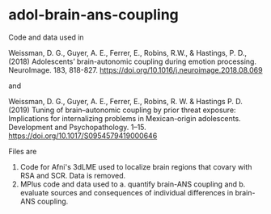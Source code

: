 # adol-brain-ans-coupling
Code and data used in 

Weissman, D. G., Guyer, A. E., Ferrer, E., Robins, R.W., & Hastings, P. D., (2018) Adolescents’ brain-autonomic coupling during emotion processing. NeuroImage. 183, 818-827. https://doi.org/10.1016/j.neuroimage.2018.08.069

and

Weissman, D. G., Guyer, A. E., Ferrer, E., Robins, R. W. & Hastings P. D. (2019) Tuning of brain–autonomic coupling by prior threat exposure: Implications for internalizing problems in Mexican-origin adolescents. Development and Psychopathology. 1–15.
https://doi.org/10.1017/S0954579419000646

Files are 
1. Code for Afni's 3dLME used to localize brain regions that covary with RSA and SCR. Data is removed.
2. MPlus code and data used to 
  a. quantify brain-ANS coupling and 
  b. evaluate sources and consequences of individual differences in brain-ANS coupling.
